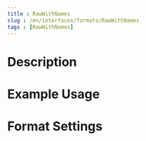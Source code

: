 ```yaml
---
title : RawWithNames
slug : /en/interfaces/formats/RawWithNames
tags : [RawWithNames]
---
```


# Description

# Example Usage

# Format Settings